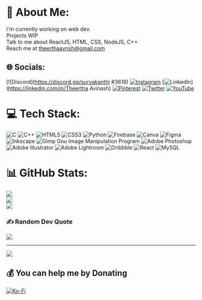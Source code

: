 # 💫 About Me:
I'm currently working on web dev. <br>Projects WIP <br>Talk to me about ReactJS, HTML, CSS, NodeJS, C++<br>Reach me at theerthaavnsh@gmail.com


## 🌐 Socials:
[![Discord](https://discord.gg/suryakanthi #3618) [![Instagram](https://img.shields.io/badge/Instagram-%23E4405F.svg?logo=Instagram&logoColor=white)](https://instagram.com/theertha_avnsh) [![LinkedIn](https://img.shields.io/badge/LinkedIn-%230077B5.svg?logo=linkedin&logoColor=white)](https://linkedin.com/in/Theertha Avinash) [![Pinterest](https://img.shields.io/badge/Pinterest-%23E60023.svg?logo=Pinterest&logoColor=white)](https://pinterest.com/@theerthaavnsh) [![Twitter](https://img.shields.io/badge/Twitter-%231DA1F2.svg?logo=Twitter&logoColor=white)](https://twitter.com/theertha_avnsh) [![YouTube](https://img.shields.io/badge/YouTube-%23FF0000.svg?logo=YouTube&logoColor=white)](https://youtube.com/@https://www.youtube.com/channel/UCrifyd6K19hJcQZRGNKGX6A) 

# 💻 Tech Stack:
![C](https://img.shields.io/badge/c-%2300599C.svg?style=for-the-badge&logo=c&logoColor=white) ![C++](https://img.shields.io/badge/c++-%2300599C.svg?style=for-the-badge&logo=c%2B%2B&logoColor=white) ![HTML5](https://img.shields.io/badge/html5-%23E34F26.svg?style=for-the-badge&logo=html5&logoColor=white) ![CSS3](https://img.shields.io/badge/css3-%231572B6.svg?style=for-the-badge&logo=css3&logoColor=white) ![Python](https://img.shields.io/badge/python-3670A0?style=for-the-badge&logo=python&logoColor=ffdd54) ![Firebase](https://img.shields.io/badge/firebase-%23039BE5.svg?style=for-the-badge&logo=firebase) ![Canva](https://img.shields.io/badge/Canva-%2300C4CC.svg?style=for-the-badge&logo=Canva&logoColor=white) 	![Figma](https://img.shields.io/badge/figma-%23F24E1E.svg?style=for-the-badge&logo=figma&logoColor=white) ![Inkscape](https://img.shields.io/badge/Inkscape-e0e0e0?style=for-the-badge&logo=inkscape&logoColor=080A13) ![Gimp Gnu Image Manipulation Program](https://img.shields.io/badge/Gimp-657D8B?style=for-the-badge&logo=gimp&logoColor=FFFFFF) ![Adobe Photoshop](https://img.shields.io/badge/adobephotoshop-%2331A8FF.svg?style=for-the-badge&logo=adobephotoshop&logoColor=white) ![Adobe Illustrator](https://img.shields.io/badge/adobeillustrator-%23FF9A00.svg?style=for-the-badge&logo=adobeillustrator&logoColor=white) ![Adobe Lightroom](https://img.shields.io/badge/Adobe%20Lightroom-31A8FF.svg?style=for-the-badge&logo=Adobe%20Lightroom&logoColor=white) ![Dribbble](https://img.shields.io/badge/Dribbble-EA4C89?style=for-the-badge&logo=dribbble&logoColor=white) ![React](https://img.shields.io/badge/react-%2320232a.svg?style=for-the-badge&logo=react&logoColor=%2361DAFB) ![MySQL](https://img.shields.io/badge/mysql-%2300f.svg?style=for-the-badge&logo=mysql&logoColor=white)
# 📊 GitHub Stats:
![](https://github-readme-stats.vercel.app/api?username=theerthaavnsh&theme=dark&hide_border=false&include_all_commits=true&count_private=true)<br/>
![](https://github-readme-streak-stats.herokuapp.com/?user=theerthaavnsh&theme=dark&hide_border=false)<br/>
![](https://github-readme-stats.vercel.app/api/top-langs/?username=theerthaavnsh&theme=dark&hide_border=false&include_all_commits=true&count_private=true&layout=compact)

### ✍️ Random Dev Quote
![](https://quotes-github-readme.vercel.app/api?type=horizontal&theme=radical)

---
[![](https://visitcount.itsvg.in/api?id=theerthaavnsh&icon=0&color=0)](https://visitcount.itsvg.in)

  ## 💰 You can help me by Donating
  [![Ko-Fi](https://img.shields.io/badge/Ko--fi-F16061?style=for-the-badge&logo=ko-fi&logoColor=white)](https://ko-fi.com/theerthaavnsh) 

  
<!-- Proudly created with GPRM ( https://gprm.itsvg.in ) -->
